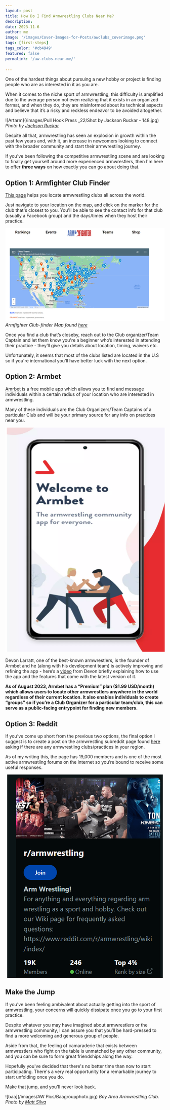 ```yaml
---
layout: post
title: How Do I Find Armwrestling Clubs Near Me?
description: 
date: 2023-11-6
author: me
image: '/images/Cover-Images-for-Posts/awclubs_coverimage.png'
tags: [first-steps]
tags_color: '#cb4949'
featured: false
permalink: '/aw-clubs-near-me/'

---
```


One of the hardest things about pursuing a new hobby or project is finding people who are as interested in it as you are. 

When it comes to the niche sport of armwrestling, this difficulty is amplified due to the average person not even realizing that it exists in an organized format, and when they do, they are misinformed about its technical aspects and believe that it’s a risky and reckless endeavor to be avoided altogether.

![Artarm](/images/Pull Hook Press _22/Shot by Jackson Ruckar - 148.jpg)
*Photo by [Jackson Ruckar](https://jacksonruckar.com/)*

Despite all that, armwrestling has seen an explosion in growth within the past few years and, with it, an increase in newcomers looking to connect with the broader community and start their armwrestling journey.

If you've been following the competitive armwrestling scene and are looking to finally get yourself around more experienced armwrestlers, then I'm here to offer **three ways** on how exactly you can go about doing that.

## Option 1: Armfighter Club Finder

[This page](https://armfighter.com/Clubs/) helps you locate armwrestling clubs all across the world.


Just navigate to your location on the map, and click on the marker for the club that's closest to you. You'll be able to see the contact info for that club (usually a Facebook group) and the days/times when they host their practice.

![armfighter](/images/armfighterclubs.PNG)
*Armfighter Club-finder Map found [here](https://armfighter.com/Clubs/)*


Once you find a club that’s closeby, reach out to the Club organizer/Team Captain and let them know you're a beginner who’s interested in attending their practice - they’ll give you details about location, timing, waivers etc.

Unfortunately, it seems that most of the clubs listed are located in the U.S so if you're international you’ll have better luck with the next option.


## Option 2: Armbet

[Amrbet](https://armbet.net/) is a free mobile app which allows you to find and message individuals within a certain radius of your location who are interested in armwrestling.

Many of these individuals are the Club Organizers/Team Captains of a particular Club and will be your primary source for any info on practices near you.


<p style="text-align: center;">
  <img src="/images/armbet.PNG" alt="armbet app image">
</p>

Devon Larratt, one of the best-known armwrestlers, is the founder of Armbet and he (along with his development team) is actively improving and refining the app - here’s a [video](https://www.youtube.com/watch?v=4EomL7Awwso) from Devon briefly explaining how to use the app and the features that come with the latest version of it.

****As of August 2023, Armbet has a “Premium” plan ($1.99 USD/month) which allows users to locate other armwrestlers anywhere in the world regardless of their current location. It also enables individuals to create “groups” so if you’re a Club Organizer for a particular team/club, this can serve as a public-facing entrypoint for finding new members.****

## Option 3: Reddit

If you’ve come up short from the previous two options, the final option I suggest is to create a post on the armwrestling subreddit page found [here](https://www.reddit.com/r/armwrestling/) asking if there are any armwrestling clubs/practices in your region.

As of my writing this, the page has 19,000 members and is one of the most active armwrestling forums on the internet so you’re bound to receive some useful responses.

<p style="text-align: center;">
  <img src="/images/armwrestlingsubreddit.PNG" alt="armwrestling subreddit home page screenshot">
</p>

## Make the Jump

If you've been feeling ambivalent about actually getting into the sport of armwrestling, your concerns will quickly dissipate once you go to your first practice.

Despite whatever you may have imagined about armwrestlers or the armwrestling community, I can assure you that you’ll be hard-pressed to find a more welcoming and generous group of people.

Aside from that, the feeling of camaraderie that exists between armwrestlers who fight on the table is unmatched by any other community, and you can be sure to form great friendships along the way.

Hopefully you've decided that there's no better time than now to start participating. There's a very real opportunity for a remarkable journey to start unfolding once you do.

Make that jump, and you'll never look back.

![baa](/images/AW Pics/Baagroupphoto.jpg)
*Bay Area Armwrestling Club. Photo by [Matt Silva](https://www.instagram.com/mattsilvaarmwrestling/)*


